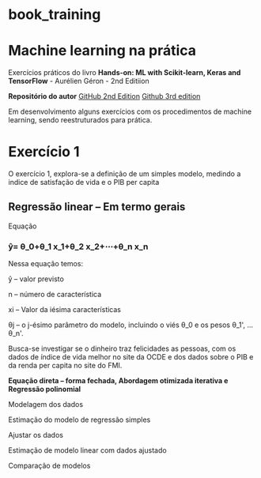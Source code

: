 # book_training

# Machine learning na prática

Exercícios práticos do livro **Hands-on: ML with Scikit-learn, Keras and TensorFlow** - Aurélien Géron - 2nd Editiion

**Repositório do autor** [GitHub 2nd Edition](https://github.com/ageron/handson-ml2) [Github 3rd edition](https://github.com/ageron/handson-ml3)

Em desenvolvimento alguns exercícios com os procedimentos de machine learning, sendo reestruturados para prática.

# **Exercício 1**
O exercício 1, explora-se a definição de um simples modelo, medindo a indice de satisfação de vida e o PIB per capita


## Regressão linear – Em termo gerais
Equação

### ŷ= θ_0+θ_1 x_1+θ_2 x_2+⋯+θ_n x_n 

Nessa equação temos:

ŷ – valor previsto

n – número de característica

xi – Valor da iésima características

θj – o j-ésimo parâmetro do modelo, incluindo o viés θ_0 e os pesos θ_1', ... θ_n'. 

Busca-se investigar se o dinheiro traz felicidades as pessoas, com os dados de índice de vida melhor no site da OCDE e dos dados sobre o PIB e da renda per capita no site do FMI.

**Equação direta – forma fechada, Abordagem otimizada iterativa e Regressão polinomial**

Modelagem dos dados

Estimação do modelo de regressão simples

Ajustar os dados

Estimação de modelo linear com dados ajustado

Comparação de modelos
